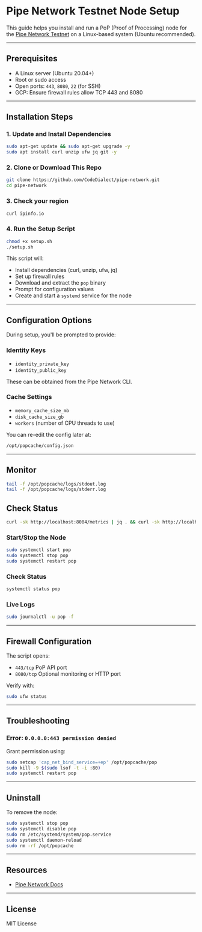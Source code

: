 
# Pipe Network Testnet Node Setup

This guide helps you install and run a PoP (Proof of Processing) node for the [Pipe Network Testnet](https://docs.pipe.network/nodes/testnet) on a Linux-based system (Ubuntu recommended).

---

## Prerequisites

- A Linux server (Ubuntu 20.04+)
- Root or sudo access
- Open ports: `443`, `8080`, `22` (for SSH)
- GCP: Ensure firewall rules allow TCP 443 and 8080

---

## Installation Steps

### 1. Update and Install Dependencies

```bash
sudo apt-get update && sudo apt-get upgrade -y
sudo apt install curl unzip ufw jq git -y
```

### 2. Clone or Download This Repo

```bash
git clone https://github.com/CodeDialect/pipe-network.git
cd pipe-network
```
### 3. Check your region
```bash
curl ipinfo.io
```

### 4. Run the Setup Script

```bash
chmod +x setup.sh
./setup.sh
```

This script will:
- Install dependencies (curl, unzip, ufw, jq)
- Set up firewall rules
- Download and extract the `pop` binary
- Prompt for configuration values
- Create and start a `systemd` service for the node

---

## Configuration Options

During setup, you'll be prompted to provide:

### Identity Keys
- `identity_private_key`
- `identity_public_key`

These can be obtained from the Pipe Network CLI.

### Cache Settings
- `memory_cache_size_mb`
- `disk_cache_size_gb`
- `workers` (number of CPU threads to use)

You can re-edit the config later at:
```bash
/opt/popcache/config.json
```

---

## Monitor
```bash
tail -f /opt/popcache/logs/stdout.log
tail -f /opt/popcache/logs/stderr.log
```

## Check Status
```bash
curl -sk http://localhost:8084/metrics | jq . && curl -sk http://localhost:8084/state | jq . && curl -sk http://localhost:8084/health | jq .
```

### Start/Stop the Node
```bash
sudo systemctl start pop
sudo systemctl stop pop
sudo systemctl restart pop
```

### Check Status
```bash
systemctl status pop
```

### Live Logs
```bash
sudo journalctl -u pop -f
```

---

## Firewall Configuration

The script opens:
- `443/tcp`  PoP API port
- `8080/tcp`  Optional monitoring or HTTP port

Verify with:

```bash
sudo ufw status
```

---

## Troubleshooting

### Error: `0.0.0.0:443 permission denied`
Grant permission using:

```bash
sudo setcap 'cap_net_bind_service=+ep' /opt/popcache/pop
sudo kill -9 $(sudo lsof -t -i :80)
sudo systemctl restart pop
```

---

## Uninstall

To remove the node:

```bash
sudo systemctl stop pop
sudo systemctl disable pop
sudo rm /etc/systemd/system/pop.service
sudo systemctl daemon-reload
sudo rm -rf /opt/popcache
```

---

## Resources

- [Pipe Network Docs](https://docs.pipe.network/nodes/testnet)

---

## License

MIT License
